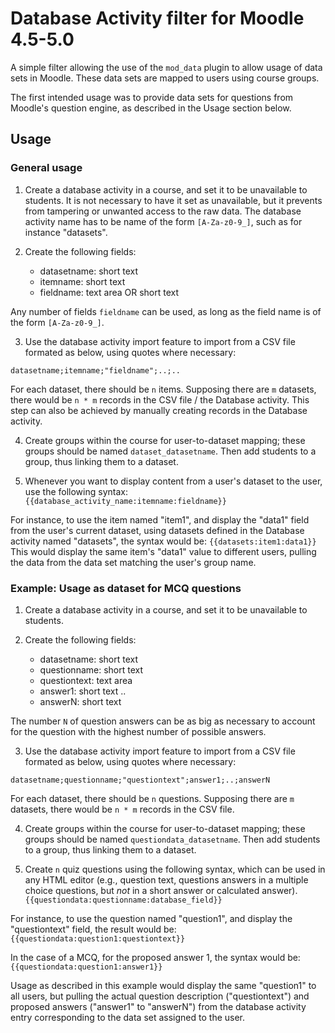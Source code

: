 # Database Activity filter for Moodle 4.5-5.0

A simple filter allowing the use of the `mod_data` plugin to allow usage of data sets in Moodle. These data sets are mapped to users using course groups.

The first intended usage was to provide data sets for questions from Moodle's question engine, as described in the Usage section below.

## Usage ##

### General usage ###

1. Create a database activity in a course, and set it to be unavailable to students. It is not necessary to have it set as unavailable, but it prevents from tampering or unwanted access to the raw data. The database activity name has to be name of the form `[A-Za-z0-9_]`, such as for instance "datasets".

2. Create the following fields:
    - datasetname: short text
    - itemname: short text
    - fieldname: text area OR short text

Any number of fields `fieldname` can be used, as long as the field name is of the form `[A-Za-z0-9_]`.

3. Use the database activity import feature to import from a CSV file formated as below, using quotes where necessary:
```
datasetname;itemname;"fieldname";..;..
```
For each dataset, there should be `n` items. Supposing there are `m` datasets, there would be `n * m` records in the CSV file / the Database activity. This step can also be achieved by manually creating records in the Database activity.

4. Create groups within the course for user-to-dataset mapping; these groups should be named `dataset_datasetname`. Then add students to a group, thus linking them to a dataset.

5. Whenever you want to display content from a user's dataset to the user, use the following syntax:
`{{database_activity_name:itemname:fieldname}}`

For instance, to use the item named "item1", and display the "data1" field from the user's current dataset, using datasets defined in the Database activity named "datasets", the syntax would be:
`{{datasets:item1:data1}}`
This would display the same item's "data1" value to different users, pulling the data from the data set matching the user's group name.


### Example: Usage as dataset for MCQ questions ###

1. Create a database activity in a course, and set it to be unavailable to students.

2. Create the following fields:
    - datasetname: short text
    - questionname: short text
    - questiontext: text area
    - answer1: short text
      ..
    - answerN: short text

The number `N` of question answers can be as big as necessary to account for the question with the highest number of possible answers.

3. Use the database activity import feature to import from a CSV file formated as below, using quotes where necessary:

```
datasetname;questionname;"questiontext";answer1;..;answerN
```
For each dataset, there should be `n` questions. Supposing there are `m` datasets, there would be `n * m` records in the CSV file.

4. Create groups within the course for user-to-dataset mapping; these groups should be named `questiondata_datasetname`. Then add students to a group, thus linking them to a dataset.

5. Create `n` quiz questions using the following syntax, which can be used in any HTML editor (e.g., question text, questions answers in a multiple choice questions, but _not_ in a short answer or calculated answer).
`{{questiondata:questionname:database_field}}`

For instance, to use the question named "question1", and display the "questiontext" field, the result would be:
`{{questiondata:question1:questiontext}}`

In the case of a MCQ, for the proposed answer 1, the syntax would be:
`{{questiondata:question1:answer1}}`


Usage as described in this example would display the same "question1" to all users, but pulling the actual question description ("questiontext") and proposed answers ("answer1" to "answerN") from the database activity entry corresponding to the data set assigned to the user.



